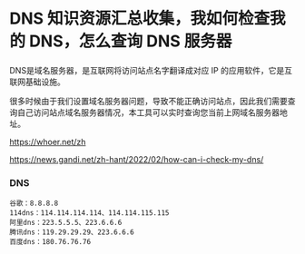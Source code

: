 # DNS 知识资源汇总收集，我如何检查我的 DNS，怎么查询 DNS 服务器

### 

DNS是域名服务器，是互联网将访问站点名字翻译成对应 IP 的应用软件，它是互联网基础设施。

很多时候由于我们设置域名服务器问题，导致不能正确访问站点，因此我们需要查询自己访问站点域名服务器情况，本工具可以实时查询您当前上网域名服务器地址。

https://whoer.net/zh

https://news.gandi.net/zh-hant/2022/02/how-can-i-check-my-dns/

### DNS

```
谷歌：8.8.8.8
114dns：114.114.114.114、114.114.115.115   
阿里dns：223.5.5.5、223.6.6.6    
腾讯dns：119.29.29.29、223.6.6.6    
百度dns：180.76.76.76
```